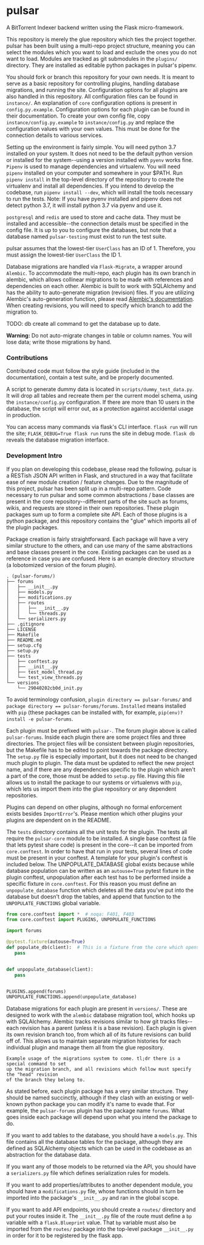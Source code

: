 # pulsar

A BitTorrent Indexer backend written using the Flask micro-framework.

This repository is merely the glue repository which ties the project together. pulsar has
been built using a multi-repo project structure, meaning you can select the modules which
you want to load and exclude the ones you do not want to load. Modules are tracked as git
submodules in the `plugins/` directory. They are installed as editable python packages in
pulsar's pipenv.

You should fork or branch this repository for your own needs. It is meant to serve as a
basic repository for controlling plugins, handling database migrations, and running the
site. Configuration options for all plugins are also handled in this repository. All
configuration files can be found in `instance/`. An explanation of `core` configuration
options is present in `config.py.example`. Configuration options for each plugin can be
found in their documentation. To create your own config file, copy
`instance/config.py.example` to `instance/config.py` and replace the configuration values
with your own values. This must be done for the connection details to various services.

Setting up the environment is fairly simple. You will need python 3.7 installed on your
system. It does not need to be the default python version or installed for the
system--using a version installed with `pyenv` works fine. `Pipenv` is used to manage
dependencies and virtualenv. You will need `pipenv` installed on your computer and
somewhere in your \$PATH. Run `pipenv install` in the top-level directory of the
repository to create the virtualenv and install all dependencies. If you intend to
develop the codebase, run `pipenv install --dev`, which will install the tools necessary
to run the tests. Note: If you have pyenv installed and pipenv does not detect python
3.7, it will install python 3.7 via pyenv and use it.

`postgresql` and `redis` are used to store and cache data. They must be installed and
accessible--the connection details must be specified in the config file. It is up to you
to configure the databases, but note that a database named `pulsar-testing` must exist to
run the test suite.

pulsar assumes that the lowest-tier `UserClass` has an ID of 1. Therefore, you must
assign the lowest-tier `UserClass` the ID 1.

Database migrations are handled via `Flask-Migrate`, a wrapper around `Alembic`. To
accommodate the multi-repo, each plugin has its own branch in alembic, which allows
collinear migrations to be made with references and dependencies on each other. Alembic
is built to work with SQLAlchemy and has the ability to auto-generate migration
(revision) files. If you are utilizing Alembic's auto-generation function, please read
[Alembic's documentation](<http://alembic.zzzcomputing.com/en/latest/autogenerate.html>).
When creating revisions, you will need to specify which branch to add the migration to.

TODO: db create all command to get the database up to date.

**Warning:** Do not auto-migrate changes in table or column names. You will lose data;
write those migrations by hand.

### Contributions

Contributed code must follow the style guide (included in the documentation), contain a
test suite, and be properly documented.

A script to generate dummy data is located in `scripts/dummy_test_data.py`. It will
drop all tables and recreate them per the current model schema, using the
`instance/config.py` configuration. If there are more than 10 users in the database,
the script will error out, as a protection against accidental usage in production.

You can access many commands via flask's CLI interface. `flask run` will run the site;
`FLASK_DEBUG=True flask run` runs the site in debug mode. `flask db` reveals the database
migration interface.

### Development Intro

If you plan on developing this codebase, please read the following. pulsar is a RESTish
JSON API written in Flask, and structured in a way that facilitate ease of new module
creation / feature changes. Due to the magnitude of this project, pulsar has been split
up in a multi-repo pattern. Code necessary to run pulsar and some common abstractions /
base classes are present in the core repository--different parts of the site such as
forums, wikis, and requests are stored in their own repositories. These plugin packages
sum up to form a complete site API. Each of those plugins is a python package, and this
repository contains the "glue" which imports all of the plugin packages.

Package creation is fairly straightforward. Each package will have a very similar
structure to the others, and can use many of the same abstractions and base classes
present in the core. Existing packages can be used as a reference in case you are
confused. Here is an example directory structure (a lobotomized version of the forum
plugin).

```
. (pulsar-forums/)
├── forums
│   ├── __init__.py
│   ├── models.py
│   ├── modifications.py
│   ├── routes
│   │   ├── __init__.py
│   │   └── threads.py
│   └── serializers.py
├── .gitignore
├── LICENSE
├── Makefile
├── README.md
├── setup.cfg
├── setup.py
├── tests
│   ├── conftest.py
│   ├── __init__.py
│   ├── test_model_thread.py
│   └── test_view_threads.py
└── versions
    └── 29040202cb0d_init.py
```

To avoid terminology confusion, `plugin directory == pulsar-forums/` and `package
directory == pulsar-forums/forums`. `Installed` means installed with `pip` (these
packages can be installed with, for example, `pip(env)? install -e pulsar-forums`.

Each plugin must be prefixed with `pulsar-`. The forum plugin above is called
`pulsar-forums`. Inside each plugin there are some project files and three directories.
The project files will be consistent between plugin repositories, but the Makefile has to
be edited to point towards the package directory. The `setup.py` file is especially
important, but it does not need to be changed much plugin to plugin. The data must be
updated to reflect the new project name, and if there are any dependencies specific to
the plugin which aren't a part of the core, those must be added to `setup.py` file.
Having this file allows us to install the package to our systems or virtualenvs with
`pip`, which lets us import them into the glue repository or any dependent repositories.

Plugins can depend on other plugins, although no formal enforcement exists besides
`ImportError`'s. Please mention which other plugins your plugins are dependent on in the
README.

The `tests` directory contains all the unit tests for the plugin. The tests all require
the `pulsar-core` module to be installed. A single base conftest (a file that lets pytest
share code) is present in the core--it can be imported from `core.conftest`. In order to
have that run in your tests, several lines of code must be present in your conftest. A
template for your plugin's conftest is included below. The UNPOPULATE_DATABASE global
exists because while database population can be written as an `autouse=True` pytest
fixture in the plugin conftest, unpopulation after each test has to be performed inside a
specific fixture in `core.conftest`. For this reason you must define an
`unpopulate_database` function which deletes all the data you've put into the database
but doesn't drop the tables, and append that function to the `UNPOPULATE_FUNCTIONS`
global variable.

```python
from core.conftest import *  # noqa: F401, F403
from core.conftest import PLUGINS, UNPOPULATE_FUNCTIONS

import forums

@pytest.fixture(autouse=True)
def populate_db(client):  # This is a fixture from the core which opens up a DB connection.
   pass


def unpopulate_database(client):
   pass


PLUGINS.append(forums)
UNPOPULATE_FUNCTIONS.append(unpopulate_database)
```

Database migrations for each plugin are present in `versions/`. These are designed to
work with the `alembic` database migration tool, which hooks up with SQLAlchemy. Alembic
tracks revisions similar to how git tracks files--each revision has a parent (unless it
is a base revision). Each plugin is given its own revision branch too, from which all of
its future revisions can build off of. This allows us to maintain separate migration
histories for each individual plugin and manage them all from the glue repository.

```
Example usage of the migrations system to come. tl;dr there is a special command to set
up the migration branch, and all revisions which follow must specify the "head" revision
of the branch they belong to.
```

As stated before, each plugin package has a very similar structure. They should be named
succinctly, although if they clash with an existing or well-known python package you can
modify it's name to evade that. For example, the `pulsar-forums` plugin has the package
name `forums`. What goes inside each package will depend upon what you intend the package
to do.

If you want to add tables to the database, you should have a `models.py`. This file
contains all the database tables for the package, although they are defined as SQLAlchemy
objects which can be used in the codebase as an abstraction for the database data.

If you want any of those models to be returned via the API, you should have a
`serializers.py` file which defines serialization rules for models.

If you want to add properties/attributes to another dependent module, you should have a
`modifications.py` file, whose functions should in turn be imported into the package's
`__init__.py` and ran in the global scope.

If you want to add API endpoints, you should create a `routes/` directory and put your
routes inside it. The `__init__.py` file of the route must define a `bp` variable with a
`flask.Blueprint` value. That `bp` variable must also be imported from the `routes/`
package into the top-level package `__init__.py` in order for it to be registered by the
flask app.
